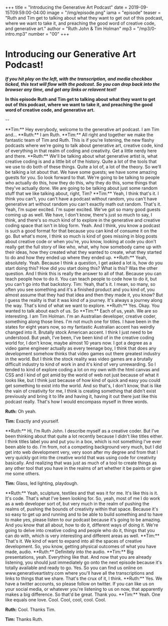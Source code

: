 +++
title = "Introducing the Generative Art Podcast"
date = 2019-09-15T09:59:00-04:00
image = "/img/episode.png"
iama = "episode"
teaser = "Ruth and Tim get to talking about what they want to get out of this podcast, where we want to take it, and preaching the good word of creative code, and generative art."
author = "Ruth John & Tim Holman"
mp3 = "/mp3/0-intro.mp3"
number = "00"
+++

# Introducing our Generative Art Podcast!

_**If you hit play on the left, with the transcription, and media checkbox ticked, this text will flow with the podcast. So you can drop back into the browser any time, and get any links or relavent text!**_

**In this episode Ruth and Tim get to talking about what they want to get out of this podcast, where we want to take it, and preaching the good word of creative code, and generative art.**

--

<span data-time="00:18">
**Tim:** Hey everybody, welcome to the generative art podcast. I am Tim and... 
</span>

<span data-time="00:23">
**Ruth:** I am Ruth.
</span>

<span data-time="00:24">
**Tim:** All right and together we make the fantastic team of Tim and Ruth. This is if you're listening, the new flashy podcasts where we're going to talk about generative art, creative code, kind of everything in that realm of coding and creativity. Get a little nerdy here and there.
</span>

<span data-time="00:43">
**Ruth:** We'll be talking about what generative artist is, what creative coding is and a little bit of the history. Quite a lot of the tools that we use to do both of these things. Quite a lot of, a lot of the theory. So we'll be talking a lot about that. We have some guests; we have some amazing guests for you. So look forward to that. We're going to be talking to people who actually do this, how they do this, why they do this, some things that they've actually done. We are going to be talking about just some random stuff that we like talking about, right, Tim?
</span>

<span data-time="01:19">
**Tim:** Yeah, I think that's it. I think you can't, you can't have a podcast without random, you can't have generative art without random you can't exactly math out random. That's it. Yeah, I’m super excited. I'm super excited. We've got so many good guests coming up as well. We have, I don't know, there's just so much to say, I think, and there's so much kind of to explore in the generative and creative coding space that isn't in blog form. Yeah. And I think, you know a podcast is such a good format for that because you can kind of consume it on the go. But what's more, I think so much is kind of goes missing in blog posts about creative code or when you're, you know, looking at code you don't really get the full story of like who, what, why how somebody came up with their ideas, how they created what they wanted to create, what they started to do and how they ended up where they ended up.
</span>

<span data-time="02:22">
**Ruth:** Yeah, absolutely. Yeah. Because I think a question, I get asked a lot is, how do you start doing this? How did you start doing this? What is this? Was the other question. And I think this is really the answer to all of that. Because you can teach people how to do it. You can teach people to code how to do it, but you can't go into that backstory.
Tim: Yeah, that's it. I mean, so many, so often you see something and it's a finished product and you kind of, you almost assume that they had that idea and then they made it, you know? But I guess the reality is that it was kind of a journey. It's always a journey along the way. That's kind of what we want to explore.
</span>

<span data-time="03:05">
**Ruth:** Yes. Okay. You wanted to talk about each of us. So
</span>

<span data-time="03:10">
**Tim:** Each of us, yeah. We are so interesting. I am Tim Holman. I'm an Australian developer, creative coder, something along those lines. I'm not much one for titles. I have been in the states for eight years now, so my fantastic Australian accent has weirdly changed into it. Brutally stock American accent. I think I just need to be understood. But yeah, I’ve been, I’ve been kind of in the creative coding world for, I don't know, maybe almost 10 years now. I got a degree as a video game engineer actually as every teenage boy, I think that does any development somehow thinks that video games out there greatest industry in the world. But I think the stock reality was video games are a brutally difficult industry to kind of work in and it's kind of very unrewarding. So I tended to kind of explore coding a lot on my own with the html canvas and CSS and I kind of got amid by the world of web not just because of what it looks like, but I think just because of how kind of quick and easy you could get something to exist into the world. And so that's, I don't know, that is like the vain of creativity for me, I think is creating something that didn't exist previously and bring it to life and having it, having it out there just like this podcast really. That's how I would encompass myself in three words.
</span>

**Ruth:** Oh yeah.

**Tim:** Exactly and yourself.

<span data-time="05:09">
**Ruth:** Hi, I’m Ruth John. I describe myself as a creative coder. But I’ve been thinking about that quite a lot recently because I didn't like titles either. I think titles label you and put you in a box, which is not something I’ve ever been able to do. I'm from, not a competing background very much, but I did get into web development very, very soon after my degree and from that I very quickly got into the creative world that was using code for creativity basically. And realizing that was just as much of a tool to create things as any other tool that you have in the realms of art whether it be paints or give me some others. 
</span>

**Tim:** Glass, led lighting, playdough.

<span data-time="06:05">
**Ruth:** Yeah, sculpture, textiles and that was it for me. It's like this is it. It's code. That's what I’ve been looking for. So, yeah, most of me I do work as a web developer sort of, but very much in the realm of pushing the realms of, pushing the bounds of creativity within that space. Because it's so easy to get up and running and to be able to build something and to have to make yes, please listen to our podcast because it's going to be amazing. And you know that all about, how to do it, different ways of doing it. We're going to delve into creative coding and people who do it, things that you can do with, which is very interesting and different areas as well.
</span>

<span data-time="06:54">
**Tim:** That's it. We kind of want to expand into all the spaces of creative development. So, you know, getting physical outcomes of what you have made, audio.
</span>

<span data-time="07:05">
**Ruth:** Definitely into the audio.
</span>

<span data-time="07:07">
**Tim:** Big presentations, yeah. Everything like that. And now that you are already listening, you should just immediately go onto the next episode because it's totally available and ready to go. Yes. So you can find us online on www.generativeartistry.com where you'll have all the transcriptions and links to things that we share. That's the crux of it, I think.
</span>

<span data-time="07:35">
**Ruth:** Yes. We have a twitter accounts, so please follow on twitter. If you can like us on your social media, or whatever you're listening to us on now, that apparently makes a big difference. So that'd be great. Thank you.
</span>

<span data-time="08:00">
**Tim:** Yeah. One like equals one love. Cool. Cool, cool, cool. Cool.

**Ruth:** Cool. Thanks Tim.

**Tim:** Thanks Ruth.
</span>
